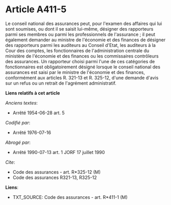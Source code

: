 # Article A411-5

Le conseil national des assurances peut, pour l'examen des affaires qui lui sont soumises, ou dont il se saisit lui-même,
désigner des rapporteurs parmi ses membres ou parmi les professionnels de l'assurance ; il peut également demander au
ministre de l'économie et des finances de désigner des rapporteurs parmi les auditeurs au Conseil d'Etat, les auditeurs à la
Cour des comptes, les fonctionnaires de l'administration centrale du ministère de l'économie et des finances ou les
commissaires contrôleurs des assurances. Un rapporteur choisi parmi l'une de ces catégories de fonctionnaires est
obligatoirement désigné lorsque le conseil national des assurances est saisi par le ministre de l'économie et des finances,
conformément aux articles R. 321-13 et R. 325-12, d'une demande d'avis sur un refus ou un retrait de l'agrément
administratif.

**Liens relatifs à cet article**

_Anciens textes_:

  - Arrêté 1954-06-28 art. 5

_Codifié par_:

  - Arrêté 1976-07-16

_Abrogé par_:

  - Arrêté 1990-07-13 art. 1 JORF 17 juillet 1990

_Cite_:

  - Code des assurances - art. R*325-12 (M)
  - Code des assurances R321-13, R325-12

**Liens**:

  - TXT_SOURCE: Code des assurances - art. R*411-1 (M)
